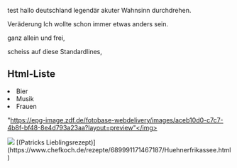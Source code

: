test
hallo deutschland
legendär
akuter Wahnsinn
durchdrehen.

Veräderung
Ich wollte schon immer etwas anders sein.

ganz allein und frei,

scheiss auf diese Standardlines,

<!DOCTYPE html>
<html>
<body>
    <h2>Html-Liste</h2>
</ul>
<li> Bier </li>
<li> Musik </li>
<li> Frauen </li>
</ul>
</body>


<img>"https://epg-image.zdf.de/fotobase-webdelivery/images/aceb10d0-c7c7-4b8f-bf48-8e4d793a23aa?layout=preview"</img>
</html>

<img src="https://epg-image.zdf.de/fotobase-webdelivery/images/aceb10d0-c7c7-4b8f-bf48-8e4d793a23aa?layout=preview">
 [(Patricks Lieblingsrezept)](https://www.chefkoch.de/rezepte/689991171467187/Huehnerfrikassee.html)
